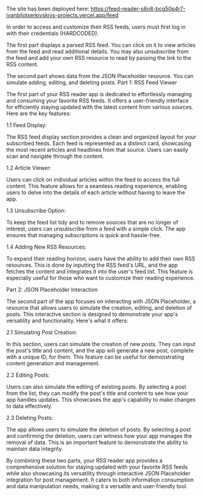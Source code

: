 The site has been deployed here: https://feed-reader-s6n8-bcg50p4r7-ivanbilotserkivskiys-projects.vercel.app/feed

In order to access and customize their RSS feeds, users must first log in with their credentials (HARDCODED). 

The first part displays a parsed RSS feed. You can click on it to view articles from the feed and read additional details. You may also unsubscribe from the feed and add your own RSS resource to read by passing the link to the RSS content. 

The second part shows data from the JSON Placeholder resource. You can simulate adding, editing, and deleting posts.
Part 1: RSS Feed Viewer

The first part of your RSS reader app is dedicated to effortlessly managing and consuming your favorite RSS feeds. It offers a user-friendly interface for efficiently staying updated with the latest content from various sources. Here are the key features:

1.1 Feed Display:

The RSS feed display section provides a clean and organized layout for your subscribed feeds. Each feed is represented as a distinct card, showcasing the most recent articles and headlines from that source. Users can easily scan and navigate through the content.

1.2 Article Viewer:

Users can click on individual articles within the feed to access the full content. This feature allows for a seamless reading experience, enabling users to delve into the details of each article without having to leave the app.

1.3 Unsubscribe Option:

To keep the feed list tidy and to remove sources that are no longer of interest, users can unsubscribe from a feed with a simple click. The app ensures that managing subscriptions is quick and hassle-free.

1.4 Adding New RSS Resources:

To expand their reading horizon, users have the ability to add their own RSS resources. This is done by inputting the RSS feed's URL, and the app fetches the content and integrates it into the user's feed list. This feature is especially useful for those who want to customize their reading experience.


Part 2: JSON Placeholder Interaction

The second part of the app focuses on interacting with JSON Placeholder, a resource that allows users to simulate the creation, editing, and deletion of posts. This interactive section is designed to demonstrate your app's versatility and functionality. Here's what it offers:

2.1 Simulating Post Creation:

In this section, users can simulate the creation of new posts. They can input the post's title and content, and the app will generate a new post, complete with a unique ID, for them. This feature can be useful for demonstrating content generation and management.

2.2 Editing Posts:

Users can also simulate the editing of existing posts. By selecting a post from the list, they can modify the post's title and content to see how your app handles updates. This showcases the app's capability to make changes to data effectively.

2.3 Deleting Posts:

The app allows users to simulate the deletion of posts. By selecting a post and confirming the deletion, users can witness how your app manages the removal of data. This is an important feature to demonstrate the ability to maintain data integrity.

By combining these two parts, your RSS reader app provides a comprehensive solution for staying updated with your favorite RSS feeds while also showcasing its versatility through interactive JSON Placeholder integration for post management. It caters to both information consumption and data manipulation needs, making it a versatile and user-friendly tool.
